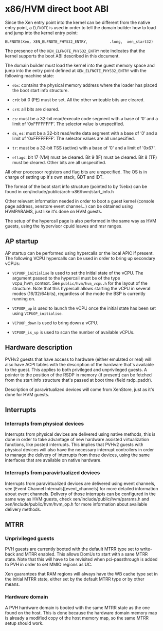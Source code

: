 # x86/HVM direct boot ABI #

Since the Xen entry point into the kernel can be different from the
native entry point, a `ELFNOTE` is used in order to tell the domain
builder how to load and jump into the kernel entry point:

    ELFNOTE(Xen, XEN_ELFNOTE_PHYS32_ENTRY,          .long,  xen_start32)

The presence of the `XEN_ELFNOTE_PHYS32_ENTRY` note indicates that the
kernel supports the boot ABI described in this document.

The domain builder must load the kernel into the guest memory space and
jump into the entry point defined at `XEN_ELFNOTE_PHYS32_ENTRY` with the
following machine state:

 * `ebx`: contains the physical memory address where the loader has placed
   the boot start info structure.

 * `cr0`: bit 0 (PE) must be set. All the other writeable bits are cleared.

 * `cr4`: all bits are cleared.

 * `cs`: must be a 32-bit read/execute code segment with a base of ‘0’
   and a limit of ‘0xFFFFFFFF’. The selector value is unspecified.

 * `ds`, `es`: must be a 32-bit read/write data segment with a base of
   ‘0’ and a limit of ‘0xFFFFFFFF’. The selector values are all unspecified.

 * `tr`: must be a 32-bit TSS (active) with a base of '0' and a limit of '0x67'.

 * `eflags`: bit 17 (VM) must be cleared. Bit 9 (IF) must be cleared.
   Bit 8 (TF) must be cleared. Other bits are all unspecified.

All other processor registers and flag bits are unspecified. The OS is in
charge of setting up it's own stack, GDT and IDT.

The format of the boot start info structure (pointed to by %ebx) can be found
in xen/include/public/arch-x86/hvm/start\_info.h

Other relevant information needed in order to boot a guest kernel
(console page address, xenstore event channel...) can be obtained
using HVMPARAMS, just like it's done on HVM guests.

The setup of the hypercall page is also performed in the same way
as HVM guests, using the hypervisor cpuid leaves and msr ranges.

## AP startup ##

AP startup can be performed using hypercalls or the local APIC if present.
The following VCPU hypercalls can be used in order to bring up secondary vCPUs:

 * `VCPUOP_initialise` is used to set the initial state of the vCPU. The
   argument passed to the hypercall must be of the type vcpu\_hvm\_context.
   See `public/hvm/hvm_vcpu.h` for the layout of the structure. Note that
   this hypercall allows starting the vCPU in several modes (16/32/64bits),
   regardless of the mode the BSP is currently running on.

 * `VCPUOP_up` is used to launch the vCPU once the initial state has been
   set using `VCPUOP_initialise`.

 * `VCPUOP_down` is used to bring down a vCPU.

 * `VCPUOP_is_up` is used to scan the number of available vCPUs.

## Hardware description ##

PVHv2 guests that have access to hardware (either emulated or real) will also
have ACPI tables with the description of the hardware that's available to the
guest. This applies to both privileged and unprivileged guests. A pointer to
the position of the RSDP in memory (if present) can be fetched from the start
info structure that's passed at boot time (field rsdp\_paddr).

Description of paravirtualized devices will come from XenStore, just as it's
done for HVM guests.

## Interrupts ##

### Interrupts from physical devices ###

Interrupts from physical devices are delivered using native methods, this is
done in order to take advantage of new hardware assisted virtualization
functions, like posted interrupts. This implies that PVHv2 guests with physical
devices will also have the necessary interrupt controllers in order to manage
the delivery of interrupts from those devices, using the same interfaces that
are available on native hardware.

### Interrupts from paravirtualized devices ###

Interrupts from paravirtualized devices are delivered using event channels, see
[Event Channel Internals][event_channels] for more detailed information about
event channels. Delivery of those interrupts can be configured in the same way
as HVM guests, check xen/include/public/hvm/params.h and
xen/include/public/hvm/hvm\_op.h for more information about available delivery
methods.

## MTRR ##

### Unprivileged guests ###

PVH guests are currently booted with the default MTRR type set to write-back
and MTRR enabled. This allows DomUs to start with a sane MTRR state. Note that
this will have to be revisited when pci-passthrough is added to PVH in order to
set MMIO regions as UC.

Xen guarantees that RAM regions will always have the WB cache type set in the
initial MTRR state, either set by the default MTRR type or by other means.

### Hardware domain ###

A PVH hardware domain is booted with the same MTRR state as the one found on
the host. This is done because the hardware domain memory map is already a
modified copy of the host memory map, so the same MTRR setup should work.

